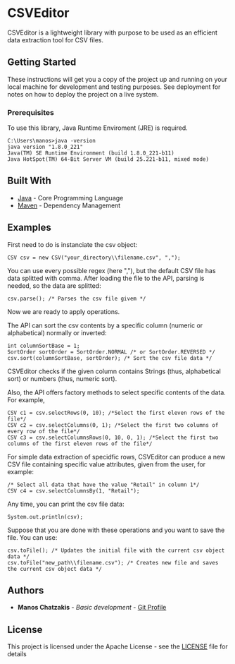 # CSVEditor

CSVEditor is a lightweight library with purpose to be used as an efficient data extraction tool for CSV files.

## Getting Started

These instructions will get you a copy of the project up and running on your local machine for development and testing purposes. See deployment for notes on how to deploy the project on a live system.

### Prerequisites

To use this library, Java Runtime Enviroment (JRE) is required.

```
C:\Users\manos>java -version
java version "1.8.0_221"
Java(TM) SE Runtime Environment (build 1.8.0_221-b11)
Java HotSpot(TM) 64-Bit Server VM (build 25.221-b11, mixed mode)
```

## Built With

* [Java](https://www.java.com/en/) - Core Programming Language
* [Maven](https://maven.apache.org/) - Dependency Management 

## Examples
First need to do is instanciate the csv object:
```
CSV csv = new CSV("your_directory\\filename.csv", ",");
```
You can use every possible regex (here ","), but the default CSV file has data splitted with comma.
After loading the file to the API, parsing is needed, so the data are splitted:
```
csv.parse(); /* Parses the csv file givem */
```
Now we are ready to apply operations.

The API can sort the csv contents by a specific column (numeric or alphabetical) normally or inverted:
```
int columnSortBase = 1;
SortOrder sortOrder = SortOrder.NORMAL /* or SortOrder.REVERSED */
csv.sort(columnSortBase, sortOrder); /* Sort the csv file data */
```
CSVEditor checks if the given column contains Strings (thus, alphabetical sort) or numbers (thus, numeric sort).

Also, the API offers factory methods to select specific contents of the data. For example,
```
CSV c1 = csv.selectRows(0, 10); /*Select the first eleven rows of the file*/
CSV c2 = csv.selectColumns(0, 1); /*Select the first two columns of every row of the file*/
CSV c3 = csv.selectColumnsRows(0, 10, 0, 1); /*Select the first two columns of the first eleven rows of the file*/
```
For simple data extraction of specidfic rows, CSVEditor can produce a new CSV file containing specific value attributes, given from the user, for example:
```
/* Select all data that have the value "Retail" in column 1*/
CSV c4 = csv.selectColumnsBy(1, "Retail");
```

Any time, you can print the csv file data:
```
System.out.println(csv);
```

Suppose that you are done with these operations and you want to save the file. You can use:
```
csv.toFile(); /* Updates the initial file with the current csv object data */
csv.toFile("new_path\\filename.csv"); /* Creates new file and saves the current csv object data */
```

## Authors

* **Manos Chatzakis** - *Basic development* - [Git Profile](https://github.com/MChatzakis)

## License

This project is licensed under the Apache License - see the [LICENSE](LICENSE) file for details

